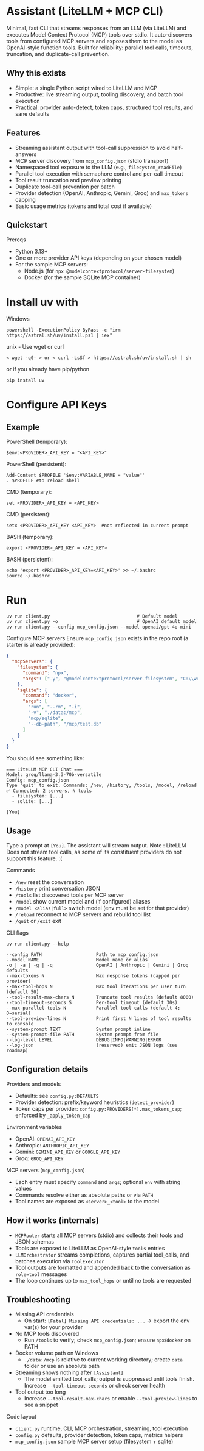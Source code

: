 Assistant (LiteLLM + MCP CLI)
================================

Minimal, fast CLI that streams responses from an LLM (via LiteLLM) and executes Model Context Protocol (MCP) tools over stdio. It auto-discovers tools from configured MCP servers and exposes them to the model as OpenAI-style function tools. Built for reliability: parallel tool calls, timeouts, truncation, and duplicate-call prevention.

Why this exists
----------------
- Simple: a single Python script wired to LiteLLM and MCP
- Productive: live streaming output, tooling discovery, and batch tool execution
- Practical: provider auto-detect, token caps, structured tool results, and sane defaults

Features
--------
- Streaming assistant output with tool-call suppression to avoid half-answers
- MCP server discovery from `mcp_config.json` (stdio transport)
- Namespaced tool exposure to the LLM (e.g., `filesystem_readFile`)
- Parallel tool execution with semaphore control and per-call timeout
- Tool result truncation and preview printing
- Duplicate tool-call prevention per batch
- Provider detection (OpenAI, Anthropic, Gemini, Groq) and `max_tokens` capping
- Basic usage metrics (tokens and total cost if available)

Quickstart
----------

Prereqs
- Python 3.13+
- One or more provider API keys (depending on your chosen model)
- For the sample MCP servers:
  - Node.js (for `npx @modelcontextprotocol/server-filesystem`)
  - Docker (for the sample SQLite MCP container)

# Install uv with 
Windows
``` 
powershell -ExecutionPolicy ByPass -c "irm https://astral.sh/uv/install.ps1 | iex"
```
unix - Use wget or curl
```
< wget -q0- > or < curl -LsSf > https://astral.sh/uv/install.sh | sh
```
or if you already have pip/python
```
pip install uv
```

# Configure API Keys
## Example 

PowerShell (temporary):
```
$env:<PROVIDER>_API_KEY = "<API_KEY>"
```
PowerShell (persistent):
```
Add-Content $PROFILE '$env:VARIABLE_NAME = "value"'
. $PROFILE #to reload shell
```

CMD (temporary):
```
set <PROVIDER>_API_KEY = <API_KEY>
```
CMD (persistent):
```
setx <PROVIDER>_API_KEY <API_KEY>  #not reflected in current prompt
```

BASH (temporary):
```
export <PROVIDER>_API_KEY = <API_KEY>
```
BASH (persistent):
```
echo 'export <PROVIDER>_API_KEY=<API_KEY>' >> ~/.bashrc
source ~/.bashrc
```

# Run
```
uv run client.py                                # Default model
uv run client.py -o                             # OpenAI default model
uv run client.py --config mcp_config.json --model openai/gpt-4o-mini 
```


Configure MCP servers
Ensure `mcp_config.json` exists in the repo root (a starter is already provided):
```json
{
  "mcpServers": {
    "filesystem": {
      "command": "npx",
      "args": ["-y", "@modelcontextprotocol/server-filesystem", "C:\\workspace\\environment\\Assistant"]
    },
    "sqlite": {
      "command": "docker",
      "args": [
        "run", "--rm", "-i",
        "-v", "./data:/mcp",
        "mcp/sqlite",
        "--db-path", "/mcp/test.db"
      ]
    }
  }
}
```

You should see something like:
```
=== LiteLLM MCP CLI Chat ===
Model: groq/llama-3.3-70b-versatile
Config: mcp_config.json
Type 'quit' to exit. Commands: /new, /history, /tools, /model, /reload
✅ Connected: 2 servers, N tools
  - filesystem: [...]
  - sqlite: [...]

[You]
```

Usage
-----
Type a prompt at `[You]`. The assistant will stream output. 
Note : LiteLLM Does not stream tool calls, as some of its constituent providers do not support this feature. :(

Commands
- `/new` reset the conversation
- `/history` print conversation JSON
- `/tools` list discovered tools per MCP server
- `/model` show current model and (if configured) aliases
- `/model <alias|full>` switch model (env must be set for that provider)
- `/reload` reconnect to MCP servers and rebuild tool list
- `/quit` or `/exit` exit

CLI flags
```
uv run client.py --help

--config PATH                    Path to mcp_config.json
--model NAME                     Model name or alias
-o | -a | -g | -q                OpenAI | Anthropic | Gemini | Groq defaults
--max-tokens N                   Max response tokens (capped per provider)
--max-tool-hops N                Max tool iterations per user turn (default 50)
--tool-result-max-chars N        Truncate tool results (default 8000)
--tool-timeout-seconds S         Per-tool timeout (default 30s)
--max-parallel-tools N           Parallel tool calls (default 4; 0=serial)
--tool-preview-lines N           Print first N lines of tool results to console
--system-prompt TEXT             System prompt inline
--system-prompt-file PATH        System prompt from file
--log-level LEVEL                DEBUG|INFO|WARNING|ERROR
--log-json                       (reserved) emit JSON logs (see roadmap)
```

Configuration details
---------------------

Providers and models
- Defaults: see `config.py:DEFAULTS`
- Provider detection: prefix/keyword heuristics (`detect_provider`)
- Token caps per provider: `config.py:PROVIDERS[*].max_tokens_cap`; enforced by `_apply_token_cap`

Environment variables
- OpenAI: `OPENAI_API_KEY`
- Anthropic: `ANTHROPIC_API_KEY`
- Gemini: `GEMINI_API_KEY` or `GOOGLE_API_KEY`
- Groq: `GROQ_API_KEY`

MCP servers (`mcp_config.json`)
- Each entry must specify `command` and `args`; optional `env` with string values
- Commands resolve either as absolute paths or via `PATH`
- Tool names are exposed as `<server>_<tool>` to the model

How it works (internals)
------------------------
- `MCPRouter` starts all MCP servers (stdio) and collects their tools and JSON schemas
- Tools are exposed to LiteLLM as OpenAI-style `tools` entries
- `LLMOrchestrator` streams completions, captures partial tool_calls, and batches execution via `ToolExecutor`
- Tool outputs are formatted and appended back to the conversation as `role=tool` messages
- The loop continues up to `max_tool_hops` or until no tools are requested

Troubleshooting
---------------
- Missing API credentials
  - On start: `[Fatal] Missing API credentials: ...` → export the env var(s) for your provider
- No MCP tools discovered
  - Run `/tools` to verify; check `mcp_config.json`; ensure `npx`/`docker` on PATH
- Docker volume path on Windows
  - `./data:/mcp` is relative to current working directory; create `data` folder or use an absolute path
- Streaming shows nothing after `[Assistant]`
  - The model emitted tool_calls; output is suppressed until tools finish. Increase `--tool-timeout-seconds` or check server health
- Tool output too long
  - Increase `--tool-result-max-chars` or enable `--tool-preview-lines` to see a snippet


Code layout
- `client.py` runtime, CLI, MCP orchestration, streaming, tool execution
- `config.py` defaults, provider detection, token caps, metrics helpers
- `mcp_config.json` sample MCP server setup (filesystem + sqlite)
